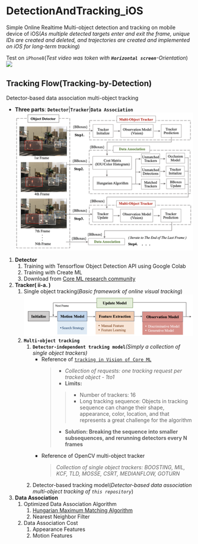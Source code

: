 # DetectionAndTracking_iOS
Simple Online Realtime Multi-object detection and tracking on mobile device of iOS(*As multiple detected targets enter and exit the frame, unique IDs are created and deleted, and trajectories are created and implemented on iOS for long-term tracking*)  

Test on `iPhone8`(_Test video was token with **`Horizontal screen`**-Orientation_)  
  ![](https://github.com/popCain/DetectionAndTracking_iOS/blob/main/image/objectTracking.gif)
## Tracking Flow(Tracking-by-Detection)
Detector-based data association multi-object tracking
* **Three parts**: **`Detector`**|**`Tracker`**|**`Data Association`**  
![](https://github.com/popCain/DetectionAndTracking_iOS/blob/main/image/trackingFlow.png)

1. **Detector**
    1. Training with Tensorflow Object Detection API using Google Colab
    2. Training with Create ML
    3. Download from [Core ML research community](https://developer.apple.com/machine-learning/models/) 
2. **Tracker( ii-a. )**
    1. Single object tracking(*Basic framework of online visual tracking*)
![](https://github.com/popCain/DetectionAndTracking_iOS/blob/main/image/BasicFramework.png)
    3. **`Multi-object tracking`**
        1. **`Detector-independent tracking model`***(Simply a collection of single object trackers)*
            * Reference of [`tracking in Vision of Core ML`](https://developer.apple.com/documentation/vision/tracking_multiple_objects_or_rectangles_in_video)
                > * *Collection of requests: one tracking request per tracked object - 1to1*  
                > * **Limits:**
                >>    * Number of trackers: 16  
                >>    * Long tracking sequence: Objects in tracking sequence can change their shape, appearance, color, location, and that represents a great challenge for the algorithm
                > * **Solution: Breaking the sequence into smaller subsequences, and rerunning detectors every N frames**
            * Reference of OpenCV multi-object tracker
                > *Collection of single object trackers: BOOSTING, MIL, KCF, TLD, MOSSE, CSRT, MEDIANFLOW, GOTURN*
        2. Detector-based tracking model(*Detector-based data association multi-object tracking of `this repository`*)
4. **Data Association**
    1. Optimized Data Association Algorithm
        1. [Hungarian Maximum Matching Algorithm](https://brilliant.org/wiki/hungarian-matching/)
        2. Nearest Neighbor Filter
    2. Data Association Cost
        1. Appearance Features
        2. Motion Features
